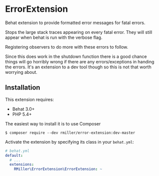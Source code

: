 ErrorExtension
==============

Behat extension to provide formatted error messages for fatal errors.

Stops the large stack traces appearing on every fatal error. They will
still appear when behat is run with the verbose flag.

Registering observers to do more with these errors to follow.

Since this does work in the shutdown function there is a good chance things
will go horribly wrong if there are any errors/exceptions in handing the errors.
It's an extension to a dev tool though so this is not that worth worrying about.

Installation
------------

This extension requires:

* Behat 3.0+
* PHP 5.4+

The easiest way to install it is to use Composer

```
$ composer require --dev rmiller/error-extension:dev-master
```

Activate the extension by specifying its class in your ``behat.yml``:

```yaml
# behat.yml
default:
  # ...
  extensions:
    RMiller\ErrorExtension\ErrorExtension: ~
```